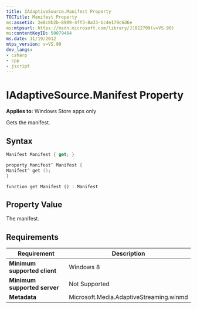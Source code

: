 ```yaml
---
title: IAdaptiveSource.Manifest Property
TOCTitle: Manifest Property
ms:assetid: 2e8c0b2b-8909-4ff3-8a33-bc4e179c6d6e
ms:mtpsurl: https://msdn.microsoft.com/library/JJ822709(v=VS.90)
ms:contentKeyID: 50079464
ms.date: 11/19/2012
mtps_version: v=VS.90
dev_langs:
- csharp
- cpp
- jscript
---
```


# IAdaptiveSource.Manifest Property

**Applies to:** Windows Store apps only

Gets the manifest.

## Syntax

```csharp
Manifest Manifest { get; }
```

```cpp
property Manifest^ Manifest {
Manifest^ get ();
}
```

```jscript
function get Manifest () : Manifest
```

## Property Value

The manifest.

## Requirements

|Requirement|Description|
|--- |--- |
|**Minimum supported client**|Windows 8|
|**Minimum supported server**|Not Supported|
|**Metadata**|Microsoft.Media.AdaptiveStreaming.winmd|
